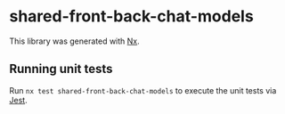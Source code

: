 # shared-front-back-chat-models

This library was generated with [Nx](https://nx.dev).


## Running unit tests

Run `nx test shared-front-back-chat-models` to execute the unit tests via [Jest](https://jestjs.io).


